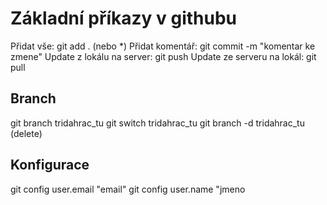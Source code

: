 # Základní příkazy v githubu

Přidat vše:                 git add . (nebo *)
Přidat komentář:            git commit -m "komentar ke zmene"
Update z lokálu na server:  git push
Update ze serveru na lokál: git pull

## Branch
git branch tridahrac_tu
git switch tridahrac_tu
git branch -d tridahrac_tu (delete)

## Konfigurace
git config user.email "email"
git config user.name "jmeno
